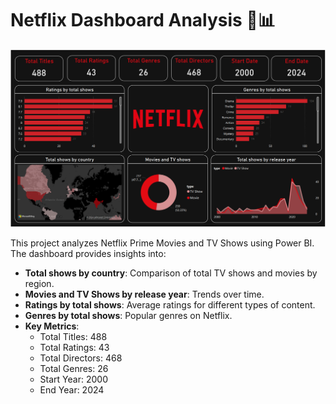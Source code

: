 # Netflix Dashboard Analysis 🎥📊

![Netflix Dashboard Screenshot](netflix_dashboard.png)

This project analyzes Netflix Prime Movies and TV Shows using Power BI. The dashboard provides insights into:

- **Total shows by country**: Comparison of total TV shows and movies by region.
- **Movies and TV Shows by release year**: Trends over time.
- **Ratings by total shows**: Average ratings for different types of content.
- **Genres by total shows**: Popular genres on Netflix.
- **Key Metrics**:
  - Total Titles: 488
  - Total Ratings: 43
  - Total Directors: 468
  - Total Genres: 26
  - Start Year: 2000
  - End Year: 2024